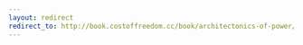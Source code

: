 ```yaml
---
layout: redirect
redirect_to: http://book.costoffreedom.cc/book/architectonics-of-power/from-outer-space.html
---
```

